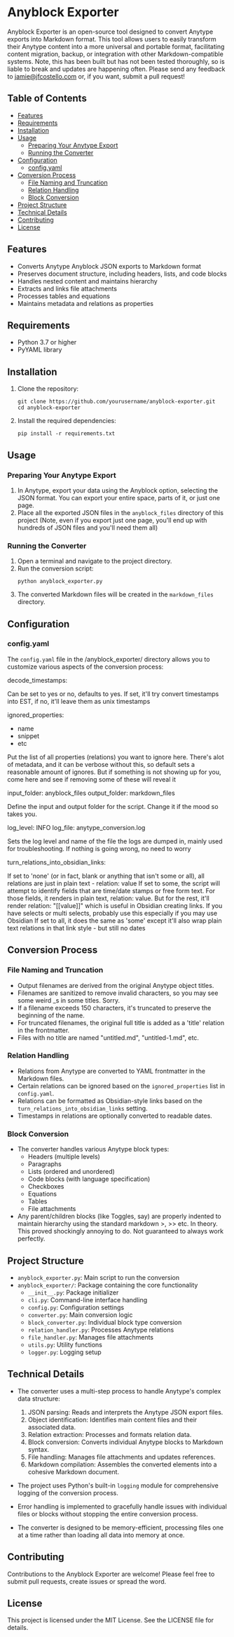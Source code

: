 # Anyblock Exporter

Anyblock Exporter is an open-source tool designed to convert Anytype exports into Markdown format. This tool allows users to easily transform their Anytype content into a more universal and portable format, facilitating content migration, backup, or integration with other Markdown-compatible systems. Note, this has been built but has not been tested thoroughly, so is liable to break and updates are happening often. Please send any feedback to jamie@jfcostello.com or, if you want, submit a pull request!

## Table of Contents

- [Features](#features)
- [Requirements](#requirements)
- [Installation](#installation)
- [Usage](#usage)
  - [Preparing Your Anytype Export](#preparing-your-anytype-export)
  - [Running the Converter](#running-the-converter)
- [Configuration](#configuration)
  - [config.yaml](#configyaml)
- [Conversion Process](#conversion-process)
  - [File Naming and Truncation](#file-naming-and-truncation)
  - [Relation Handling](#relation-handling)
  - [Block Conversion](#block-conversion)
- [Project Structure](#project-structure)
- [Technical Details](#technical-details)
- [Contributing](#contributing)
- [License](#license)

## Features

- Converts Anytype Anyblock JSON exports to Markdown format
- Preserves document structure, including headers, lists, and code blocks
- Handles nested content and maintains hierarchy
- Extracts and links file attachments
- Processes tables and equations
- Maintains metadata and relations as properties

## Requirements

- Python 3.7 or higher
- PyYAML library

## Installation

1. Clone the repository:
   ```
   git clone https://github.com/yourusername/anyblock-exporter.git
   cd anyblock-exporter
   ```

2. Install the required dependencies:
   ```
   pip install -r requirements.txt
   ```

## Usage

### Preparing Your Anytype Export

1. In Anytype, export your data using the Anyblock option, selecting the JSON format. You can export your entire space, parts of it, or just one page.
2. Place all the exported JSON files in the `anyblock_files` directory of this project (Note, even if you export just one page, you'll end up with hundreds of JSON files and you'll need them all)

### Running the Converter

1. Open a terminal and navigate to the project directory.
2. Run the conversion script:
   ```
   python anyblock_exporter.py
   ```
3. The converted Markdown files will be created in the `markdown_files` directory.


## Configuration

### config.yaml

The `config.yaml` file in the /anyblock_exporter/ directory allows you to customize various aspects of the conversion process:

decode_timestamps: 

Can be set to yes or no, defaults to yes. If set, it'll try convert timestamps into EST, if no, it'll leave them as unix timestamps

ignored_properties:
  - name
  - snippet
  - etc

Put the list of all properties (relations) you want to ignore here. There's alot of metadata, and it can be verbose without this, so default sets a reasonable amount of ignores. But if something is not showing up for you, come here and see if removing some of these will reveal it

input_folder: anyblock_files
output_folder: markdown_files

Define the input and output folder for the script. Change it if the mood so takes you.

log_level: INFO
log_file: anytype_conversion.log

Sets the log level and name of the file the logs are dumped in, mainly used for troubleshooting. If nothing is going wrong, no need to worry

turn_relations_into_obsidian_links: 

If set to 'none' (or in fact, blank or anything that isn't some or all), all relations are just in plain text - relation: value
If set to some, the script will attempt to identify fields that are time/date stamps or free form text. For those fields, it renders in plain text, relation: value. But for the rest, it'll render relation: "[[value]]" which is useful in Obsidian creating links. If you have selects or multi selects, probably use this especially if you may use Obsidian
If set to all, it does the same as 'some' except it'll also wrap plain text relations in that link style - but still no dates

## Conversion Process

### File Naming and Truncation

- Output filenames are derived from the original Anytype object titles.
- Filenames are sanitized to remove invalid characters, so you may see some weird _s in some titles. Sorry.
- If a filename exceeds 150 characters, it's truncated to preserve the beginning of the name.
- For truncated filenames, the original full title is added as a 'title' relation in the frontmatter.
- Files with no title are named "untitled.md", "untitled-1.md", etc.

### Relation Handling

- Relations from Anytype are converted to YAML frontmatter in the Markdown files.
- Certain relations can be ignored based on the `ignored_properties` list in `config.yaml`.
- Relations can be formatted as Obsidian-style links based on the `turn_relations_into_obsidian_links` setting.
- Timestamps in relations are optionally converted to readable dates.

### Block Conversion

- The converter handles various Anytype block types:
  - Headers (multiple levels)
  - Paragraphs
  - Lists (ordered and unordered)
  - Code blocks (with language specification)
  - Checkboxes
  - Equations
  - Tables
  - File attachments
- Any parent/children blocks (like Toggles, say) are properly indented to maintain hierarchy using the standard markdown >, >> etc. In theory. This proved shockingly annoying to do. Not guaranteed to always work perfectly.

## Project Structure

- `anyblock_exporter.py`: Main script to run the conversion
- `anyblock_exporter/`: Package containing the core functionality
  - `__init__.py`: Package initializer
  - `cli.py`: Command-line interface handling
  - `config.py`: Configuration settings
  - `converter.py`: Main conversion logic
  - `block_converter.py`: Individual block type conversion
  - `relation_handler.py`: Processes Anytype relations
  - `file_handler.py`: Manages file attachments
  - `utils.py`: Utility functions
  - `logger.py`: Logging setup

## Technical Details

- The converter uses a multi-step process to handle Anytype's complex data structure:
  1. JSON parsing: Reads and interprets the Anytype JSON export files.
  2. Object identification: Identifies main content files and their associated data.
  3. Relation extraction: Processes and formats relation data.
  4. Block conversion: Converts individual Anytype blocks to Markdown syntax.
  5. File handling: Manages file attachments and updates references.
  6. Markdown compilation: Assembles the converted elements into a cohesive Markdown document.

- The project uses Python's built-in `logging` module for comprehensive logging of the conversion process.
- Error handling is implemented to gracefully handle issues with individual files or blocks without stopping the entire conversion process.
- The converter is designed to be memory-efficient, processing files one at a time rather than loading all data into memory at once.

## Contributing

Contributions to the Anyblock Exporter are welcome! Please feel free to submit pull requests, create issues or spread the word.

## License

This project is licensed under the MIT License. See the LICENSE file for details.